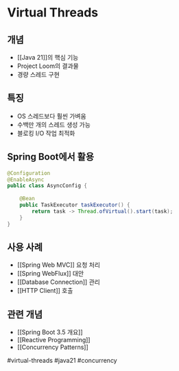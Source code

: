 # Virtual Threads

## 개념
- [[Java 21]]의 핵심 기능
- Project Loom의 결과물
- 경량 스레드 구현

## 특징
- OS 스레드보다 훨씬 가벼움
- 수백만 개의 스레드 생성 가능
- 블로킹 I/O 작업 최적화

## Spring Boot에서 활용
```java
@Configuration
@EnableAsync
public class AsyncConfig {
    
    @Bean
    public TaskExecutor taskExecutor() {
        return task -> Thread.ofVirtual().start(task);
    }
}
```

## 사용 사례
- [[Spring Web MVC]] 요청 처리
- [[Spring WebFlux]] 대안
- [[Database Connection]] 관리
- [[HTTP Client]] 호출

## 관련 개념
- [[Spring Boot 3.5 개요]]
- [[Reactive Programming]]
- [[Concurrency Patterns]]

#virtual-threads #java21 #concurrency